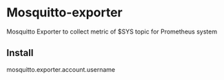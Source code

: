 Mosquitto-exporter
========

Mosquitto Exporter to collect metric of $SYS topic for Prometheus system 

## Install 

mosquitto.exporter.account.username
